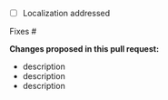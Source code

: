 <!---
[ If your PR is ready for review ]
please apply the "PR needs review" label to it

[ otherwise ]
please put "WIP" in the PR title and apply the "PR needs work" label. Once PR is ready for review, remember to remove "WIP" from the PR title and replace "PR needs work" label with "PR needs review"
-->

<!-- You shouldn't have any user-facing English strings in jsx files. See https://github.com/mozilla/learning.mozilla.org/blob/master/L10N.md -->
- [ ] Localization addressed

Fixes #

**Changes proposed in this pull request:**
- description
- description
- description

